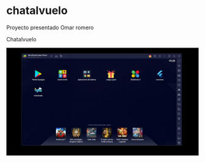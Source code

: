 # chatalvuelo

Proyecto presentado Omar romero

Chatalvuelo

![elapp](https://github.com/odromero-dev/chatalvuelo/blob/master/previochatalvuelo.gif)
